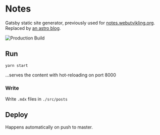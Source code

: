 # Notes

Gatsby static site generator, previously used for [notes.webutvikling.org](https://notes.webutvikling.org).
Replaced by [an astro blog](https://github.com/tomfa/blog).

![Production Build](https://github.com/tomfa/notes/workflows/Production%20Build/badge.svg)

## Run

```
yarn start
```

...serves the content with hot-reloading on port 8000

### Write

Write `.mdx` files in `./src/posts`

## Deploy

Happens automatically on push to master.

